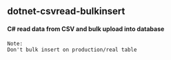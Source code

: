 ## dotnet-csvread-bulkinsert
#### C# read data from CSV and bulk upload into database

```txt
Note:
Don't bulk insert on production/real table
```
